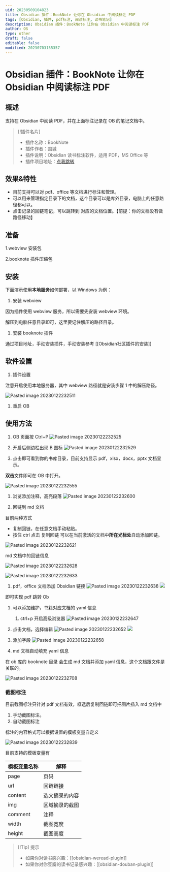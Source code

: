 ```yaml
---
uid: 20230509104823
title: Obsidian 插件：BookNote 让你在 Obsidian 中阅读标注 PDF
tags: [Obsidian, 插件, pdf标注, 阅读标注, 读书笔记]
description: Obsidian 插件：BookNote 让你在 Obsidian 中阅读标注 PDF
author: OS
type: other
draft: false
editable: false
modified: 20230703155357
---
```


# Obsidian 插件：BookNote 让你在 Obsidian 中阅读标注 PDF

## 概述

支持在 Obsidian 中阅读 PDF，并在上面标注记录在 OB 的笔记文档中。

>[!插件名片]
>- 插件名称：BookNote
>- 插件作者：围城
>- 插件说明：Obsidian 读书标注软件，适用 PDF，MS Office 等
>- 插件项目地址：[点我跳转](https://kknwfe6755.feishu.cn/docs/doccnBfbtETItLHMmbDBGBRdPrh)

## 效果&特性

- 目前支持可以对 pdf、office 等文档进行标注和管理。
- 可以用来管理指定目录下的文档，这个目录可以是库外目录，电脑上的任意路径都可以。
- 点击记录的回链笔记，可以跳转到 对应的文档位置。【前提：你的文档没有做路径移动】

## 准备

1.webview 安装包

2.booknote 插件压缩包

## 安装

下面演示使用**本地服务**如何部署，以 Windows 为例：

1. 安装 webview

因为插件使用 webview 服务，所以需要先安装 webview 环境。

解压到电脑任意目录即可，这里要记住解压的路径目录。

1. 安装 booknote 插件

通过项目地址，手动安装插件，手动安装参考 [[Obsidian社区插件的安装]]

## 软件设置

1. 插件设置

注意开启使用本地服务器，其中 webview 路径就是安装步骤 1 中的解压路径。

![Pasted image 20230122232511](https://cdn.pkmer.cn/images/e37b4a5143089ca063d491769f9afd36_MD5.png!pkmer)

1. 重启 OB

## 使用方法

1. OB 页面按 Ctrl+P
![Pasted image 20230122232525](https://cdn.pkmer.cn/images/23ac31100fc97e6574269fcf10d05fb3_MD5.png!pkmer)

2. 开启后侧边栏出现 B 图标
![Pasted image 20230122232529](https://cdn.pkmer.cn/images/0b471490bc6f2596dccc56e39f29efa0_MD5.png!pkmer)


3. 点击即可看到你的书库目录，目前支持显示 pdf，xlsx，docx，pptx 文档显示。

**双击**文件即可在 OB 中打开。

![Pasted image 20230122232555](https://cdn.pkmer.cn/images/a5baae18381c480d57d5c66f4b8f302a_MD5.png!pkmer)

1. 浏览添加注释，高亮段落
![Pasted image 20230122232600](https://cdn.pkmer.cn/images/af09733e3b7834b89ee54563cb4d9787_MD5.png!pkmer)

2. 回链到 md 文档

目前两种方式

- 复制回链，在任意文档手动粘贴。
- 按住 ctrl 点击 复制回链 可以在当前激活的文档中**所在光标处**自动添加回链。

![Pasted image 20230122232621](https://cdn.pkmer.cn/images/75596842f49a9e9bda5b41d1170078ce_MD5.png!pkmer)

md 文档中的回链信息

![Pasted image 20230122232628](https://cdn.pkmer.cn/images/53991662833e81b55d082e03f6ed0c41_MD5.png!pkmer)

![Pasted image 20230122232633](https://cdn.pkmer.cn/images/a295dcf9fab4ca305794b8dc70aaef9e_MD5.png!pkmer)

1. pdf，office 文档添加 Obsidian 链接
![Pasted image 20230122232638](https://cdn.pkmer.cn/images/82c7900a82ea217cdf3497676498ec5c_MD5.png!pkmer)
![](https://kknwfe6755.feishu.cn/space/api/box/stream/download/asynccode/?code=MDljZTIwOWQ2MzE5MjA3ZjI2YTI5NDNiNWY5NDZmMWZfVHo1Z2tjVkQ3aUJjSGNHTkh5TWVtamxpUEtYYVBnVnFfVG9rZW46Ym94Y25wU0xiRmhPblEyQW8zaXlSQ1gxelFoXzE2NzQ0MDEwNDc6MTY3NDQwNDY0N19WNA)

即可实现 pdf 跳转 Ob

1. 可以添加维护，书籍对应文档的 yaml 信息
    1. ctrl+p 开启高级浏览器
![Pasted image 20230122232647](https://cdn.pkmer.cn/images/1231d8b4b76bcf36dc4f0774bce24933_MD5.png!pkmer)

2. 点击文档，选择编辑
![Pasted image 20230122232652](https://cdn.pkmer.cn/images/cc3c8a317d229b9d6cd80e58c7fd828a_MD5.png!pkmer)
![](https://kknwfe6755.feishu.cn/space/api/box/stream/download/asynccode/?code=YjRiNzAyZmY0ZGE0YmUyYjM2OTczYmY0ODc1MjczYWVfUXpCc2hRVkFXVGh4bGY3RWd6bXE1MEtlcHJ4eGkxUElfVG9rZW46Ym94Y25HUnlxcm54S1ZTSEpXS0UxalphaE1kXzE2NzQ0MDEwNDc6MTY3NDQwNDY0N19WNA)

3. 添加字段
![Pasted image 20230122232658](https://cdn.pkmer.cn/images/c6958ce45a77aa9b4b77c62618ecf2b3_MD5.png!pkmer)

4. md 文档自动填充 yaml 信息

在 ob 库的 booknote 目录 会生成 md 文档并添加 yaml 信息，这个文档跟文件是关联的。

![Pasted image 20230122232708](https://cdn.pkmer.cn/images/63796daeb61ecf4c96eb186059ac9db6_MD5.png!pkmer)

### 截图标注

目前截图标注只针对 pdf 文档有效，框选后复制回链即可把图片插入 md 文档中

1. 手动截图标注。
2. 自动截图标注

标注的内容格式可以根据设置的模板变量自定义

![Pasted image 20230122232839](https://cdn.pkmer.cn/images/c0789f3c879f3c5a2dee0ae4436b8e28_MD5.png!pkmer)

目前支持的模板变量有

| 模板变量名称  | 解释      |
|---------|---------|
| page    | 页码      |
| url     | 回链链接    |
| content | 选文摘录的内容 |
| img     | 区域摘录的截图 |
| comment | 注释      |
| width   | 截图宽度    |
| height  | 截图高度    |

>[!Tip] 提示
>- 如果你对读书感兴趣：[[obsidian-weread-plugin]]
>- 如果你对你豆瓣的读书记录感兴趣：[[obsidian-douban-plugin]]
